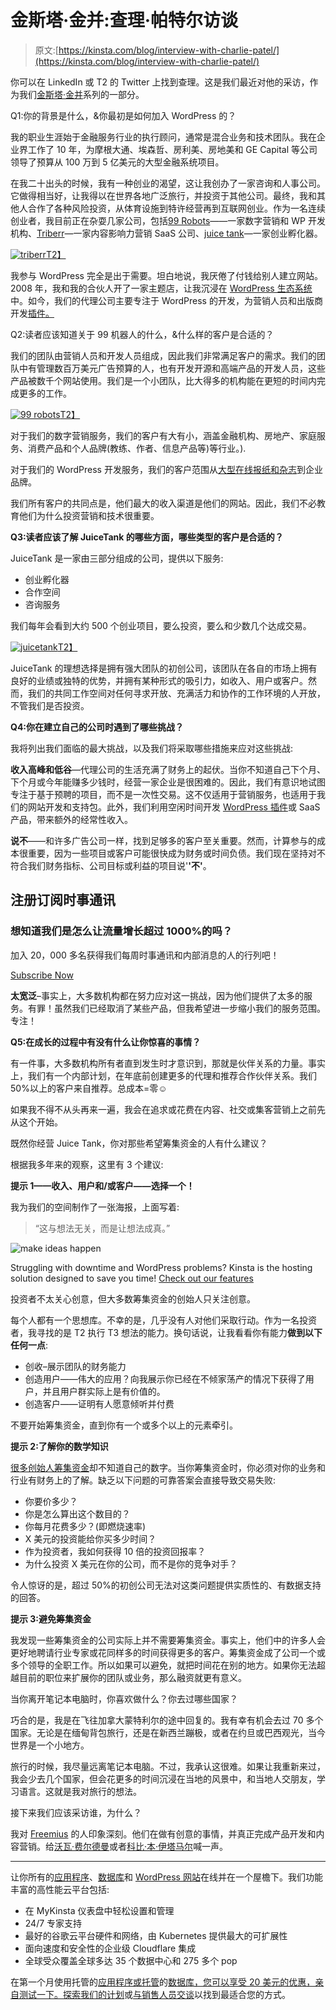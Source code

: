 # 金斯塔·金并:查理·帕特尔访谈

> 原文:[https://kinsta.com/blog/interview-with-charlie-patel/](https://kinsta.com/blog/interview-with-charlie-patel/)

你可以在 LinkedIn 或 T2 的 Twitter 上找到查理。这是我们最近对他的采访，作为我们[金斯塔·金并](https://kinsta.com/?post_type=post&s=kingpin)系列的一部分。

Q1:你的背景是什么，&你最初是如何加入 WordPress 的？

我的职业生涯始于金融服务行业的执行顾问，通常是混合业务和技术团队。我在企业界工作了 10 年，为摩根大通、埃森哲、房利美、房地美和 GE Capital 等公司领导了预算从 100 万到 5 亿美元的大型金融系统项目。

在我二十出头的时候，我有一种创业的渴望，这让我创办了一家咨询和人事公司。它做得相当好，让我得以在世界各地广泛旅行，并投资于其他公司。最终，我和其他人合作了各种风险投资，从体育设施到特许经营再到互联网创业。作为一名连续创业者，我目前正在杂耍几家公司，包括[99 Robots](https://99robots.com)——一家数字营销和 WP 开发机构、[Triberr](http://triberr.com)—一家内容影响力营销 SaaS 公司、[juice tank](http://juicetank.com)—一家创业孵化器。

[![triberr](img/a00dca53b29d1c47e00bf9f0203e06c4.png)T2】](http://triberr.com/)

我参与 WordPress 完全是出于需要。坦白地说，我厌倦了付钱给别人建立网站。2008 年，我和我的合伙人开了一家主题店，让我沉浸在 [WordPress 生态系统](https://kinsta.com/learn/wordpress-history/)中。如今，我们的代理公司主要专注于 WordPress 的开发，为营销人员和出版商开发[插件。](https://kinsta.com/learn/content-marketing/)

Q2:读者应该知道关于 99 机器人的什么，&什么样的客户是合适的？

我们的团队由营销人员和开发人员组成，因此我们非常满足客户的需求。我们的团队中有管理数百万美元广告预算的人，也有开发开源和高端产品的开发人员，这些产品被数千个网站使用。我们是一个小团队，比大得多的机构能在更短的时间内完成更多的工作。

[![99 robots](img/b3f2c8b44486951a0bb48a23782492a7.png)T2】](https://99robots.com/)

对于我们的数字营销服务，我们的客户有大有小，涵盖金融机构、房地产、家庭服务、消费产品和个人品牌(教练、作者、信息产品等)等行业。).









对于我们的 WordPress 开发服务，我们的客户范围从[大型在线报纸和杂志](https://kinsta.com/blog/wordpress-site-examples/)到企业品牌。

我们所有客户的共同点是，他们最大的收入渠道是他们的网站。因此，我们不必教育他们为什么投资营销和技术很重要。

**Q3:读者应该了解 JuiceTank 的哪些方面，哪些类型的客户是合适的？**

JuiceTank 是一家由三部分组成的公司，提供以下服务:

*   创业孵化器
*   合作空间
*   咨询服务

我们每年会看到大约 500 个创业项目，要么投资，要么和少数几个达成交易。

[![juicetank](img/6b199666e16e0d1d01ebaec328bc0cdf.png)T2】](http://juicetank.com)

JuiceTank 的理想选择是拥有强大团队的初创公司，该团队在各自的市场上拥有良好的业绩或独特的优势，并拥有某种形式的吸引力，如收入、用户或客户。然而，我们的共同工作空间对任何寻求开放、充满活力和协作的工作环境的人开放，不管我们是否投资。

**Q4:你在建立自己的公司时遇到了哪些挑战？**

我将列出我们面临的最大挑战，以及我们将采取哪些措施来应对这些挑战:

**收入高峰和低谷**—代理公司的生活充满了财务上的起伏。当你不知道自己下个月、下个月或今年能赚多少钱时，经营一家企业是很困难的。因此，我们有意识地试图专注于基于预聘的项目，而不是一次性交易。这不仅适用于营销服务，也适用于我们的网站开发和支持包。此外，我们利用空闲时间开发 [WordPress 插件](https://99robots.com/products)或 SaaS 产品，带来额外的经常性收入。

**说不**——和许多广告公司一样，找到足够多的客户至关重要。然而，计算参与的成本很重要，因为一些项目或客户可能很快成为财务或时间负债。我们现在坚持对不符合我们财务指标、公司目标或利益的项目说'**'不'**。

## 注册订阅时事通讯



### 想知道我们是怎么让流量增长超过 1000%的吗？

加入 20，000 多名获得我们每周时事通讯和内部消息的人的行列吧！

[Subscribe Now](#newsletter)

**太宽泛**–事实上，大多数机构都在努力应对这一挑战，因为他们提供了太多的服务。有罪！虽然我们已经取消了某些产品，但我希望进一步缩小我们的服务范围。专注！

**Q5:在成长的过程中有没有什么让你惊喜的事情？**

有一件事，大多数机构所有者直到发生时才意识到，那就是伙伴关系的力量。事实上，我们有一个内部计划，在年底前创建更多的代理和推荐合作伙伴关系。我们 50%以上的客户来自推荐。总成本=零☺

如果我不得不从头再来一遍，我会在追求或花费在内容、社交或集客营销上之前先从这个开始。

既然你经营 Juice Tank，你对那些希望筹集资金的人有什么建议？

根据我多年来的观察，这里有 3 个建议:

**提示 1——收入、用户和/或客户——选择一个！**

我为我们的空间制作了一张海报，上面写着:

> “这与想法无关，而是让想法成真。”

![make ideas happen](img/b2789363ab7d7b4a64d8c5799c4fd3e5.png)

Struggling with downtime and WordPress problems? Kinsta is the hosting solution designed to save you time! [Check out our features](https://kinsta.com/features/)

投资者不太关心创意，但大多数筹集资金的创始人只关注创意。

每个人都有一个思想库。不幸的是，几乎没有人对他们采取行动。作为一名投资者，我寻找的是 T2 执行 T3 想法的能力。换句话说，让我看看你有能力**做到以下任何一点**:

*   创收–展示团队的财务能力
*   创造用户——伟大的应用？向我展示你已经在不倾家荡产的情况下获得了用户，并且用户群实际上是有价值的。
*   创造客户——证明有人愿意倾听并付费

不要开始筹集资金，直到你有一个或多个以上的元素牵引。

**提示 2:了解你的数学知识**

[很多创始人筹集资金](https://kinsta.com/blog/vc-route/)却不知道自己的数字。当你筹集资金时，你必须对你的业务和行业有财务上的了解。缺乏以下问题的可靠答案会直接导致交易失败:

*   你要价多少？
*   你是怎么算出这个数目的？
*   你每月花费多少？(即燃烧速率)
*   X 美元的投资能给你买多少时间？
*   作为投资者，我如何获得 10 倍的投资回报率？
*   为什么投资 X 美元在你的公司，而不是你的竞争对手？

令人惊讶的是，超过 50%的初创公司无法对这类问题提供实质性的、有数据支持的回答。

**提示 3:避免筹集资金**

我发现一些筹集资金的公司实际上并不需要筹集资金。事实上，他们中的许多人会更好地聘请行业专家或花同样多的时间获得更多的客户。筹集资金成了公司一个或多个领导的全职工作。所以如果可以避免，就把时间花在别的地方。如果你无法超越目前的职位来扩展你的团队或业务，那么融资就更有意义。

当你离开笔记本电脑时，你喜欢做什么？你去过哪些国家？

巧合的是，我是在飞往加拿大蒙特利尔的途中回复的。我有幸有机会去过 70 多个国家。无论是在缅甸背包旅行，还是在新西兰蹦极，或者在约旦或巴西观光，当今世界是一个小地方。

旅行的时候，我尽量远离笔记本电脑。不过，我承认这很难。如果让我重新来过，我会少去几个国家，但会花更多的时间沉浸在当地的风景中，和当地人交朋友，学习语言。这就是我对旅行的想法。

接下来我们应该采访谁，为什么？

我对 [Freemius](https://freemius.com/) 的人印象深刻。他们在做有创意的事情，并真正完成产品开发和内容营销。给[沃瓦·费尔德曼](https://kinsta.com/blog/interview-with-vova-feldman/)或者[科比·本·伊塔马尔](https://twitter.com/Caparico)喊一声。

* * *

让你所有的[应用程序](https://kinsta.com/application-hosting/)、[数据库](https://kinsta.com/database-hosting/)和 [WordPress 网站](https://kinsta.com/wordpress-hosting/)在线并在一个屋檐下。我们功能丰富的高性能云平台包括:

*   在 MyKinsta 仪表盘中轻松设置和管理
*   24/7 专家支持
*   最好的谷歌云平台硬件和网络，由 Kubernetes 提供最大的可扩展性
*   面向速度和安全性的企业级 Cloudflare 集成
*   全球受众覆盖全球多达 35 个数据中心和 275 多个 pop

在第一个月使用托管的[应用程序或托管](https://kinsta.com/application-hosting/)的[数据库，您可以享受 20 美元的优惠，亲自测试一下。探索我们的](https://kinsta.com/database-hosting/)[计划](https://kinsta.com/plans/)或[与销售人员交谈](https://kinsta.com/contact-us/)以找到最适合您的方式。